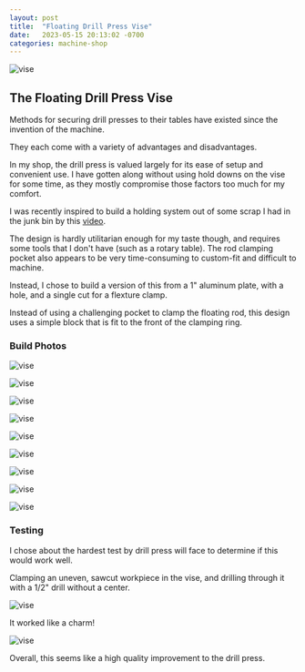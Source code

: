 ```yaml
---
layout: post
title:  "Floating Drill Press Vise"
date:   2023-05-15 20:13:02 -0700
categories: machine-shop
---
```


![vise](/assets/float-lock-vise/float-lock-vise-12.png)

## The Floating Drill Press Vise

Methods for securing drill presses to their tables have existed since
the invention of the machine.

They each come with a variety of advantages and disadvantages. 

In my shop, the drill press is valued largely for its ease of 
setup and convenient use. I have gotten along without using hold downs
on the vise for some time, as they mostly compromise those factors too much for
my comfort. 

I was recently inspired to build a holding system out of some scrap I had
in the junk bin by this [video](https://www.youtube.com/watch?v=URrcT4CN5Qo).

The design is hardly utilitarian enough for my taste though, and requires
some tools that I don't have (such as a rotary table). The rod clamping pocket
also appears to be very time-consuming to custom-fit and difficult to machine. 

Instead, I chose to build a version of this from a 1" aluminum plate, 
with a hole, and a single cut for a flexture clamp.

Instead of using a challenging pocket to clamp the floating rod, this design
uses a simple block that is fit to the front of the clamping ring.

### Build Photos

![vise](/assets/float-lock-vise/float-lock-vise-1.jpg)

![vise](/assets/float-lock-vise/float-lock-vise-2.jpg)

![vise](/assets/float-lock-vise/float-lock-vise-3.jpg)

![vise](/assets/float-lock-vise/float-lock-vise-4.jpg)

![vise](/assets/float-lock-vise/float-lock-vise-5.jpg)

![vise](/assets/float-lock-vise/float-lock-vise-6.jpg)

![vise](/assets/float-lock-vise/float-lock-vise-7.jpg)

![vise](/assets/float-lock-vise/float-lock-vise-8.jpg)

![vise](/assets/float-lock-vise/float-lock-vise-9.jpg)

### Testing

I chose about the hardest test by drill press will face to determine if this would work well. 

Clamping an uneven, sawcut workpiece in the vise, and drilling through it with a 1/2" 
drill without a center.

![vise](/assets/float-lock-vise/float-lock-vise-10.jpg)

It worked like a charm! 

![vise](/assets/float-lock-vise/float-lock-vise-11.jpg)

Overall, this seems like a high quality improvement to the drill press.
